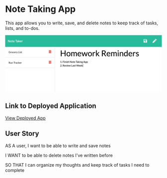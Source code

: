 # Note Taking App
This app allows you to write, save, and delete notes to keep track of tasks, lists, and to-dos. 

![App Screenshot](./public/assets/img/app.png)

## Link to Deployed Application

[View Deployed App](https://sheltered-sierra-20942.herokuapp.com/)

## User Story

AS A user, I want to be able to write and save notes

I WANT to be able to delete notes I've written before

SO THAT I can organize my thoughts and keep track of tasks I need to complete